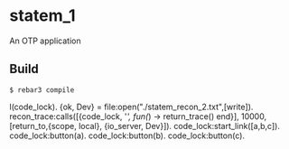 statem_1
=====

An OTP application

Build
-----

    $ rebar3 compile

l(code_lock).
{ok, Dev} = file:open("./statem_recon_2.txt",[write]).
recon_trace:calls([{code_lock, '_', fun(_) -> return_trace() end}], 10000, [return_to,{scope, local}, {io_server, Dev}]).
code_lock:start_link([a,b,c]).
code_lock:button(a).
code_lock:button(b).
code_lock:button(c).


